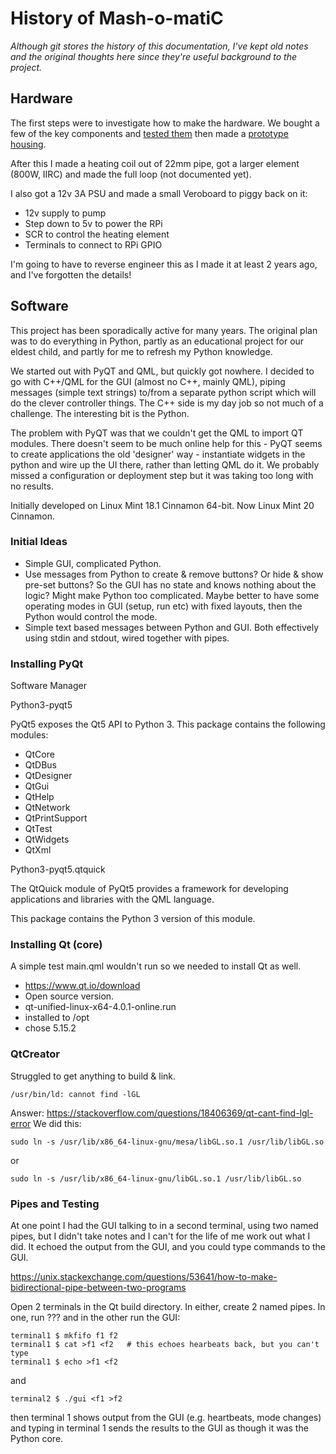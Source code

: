 # History of Mash-o-matiC

*Although git stores the history of this documentation, I've kept old notes and the original thoughts here since they're useful background to the project.*

## Hardware
The first steps were to investigate how to make the hardware. We bought a few of the key components and [tested them](https://shed666.wordpress.com/2015/01/25/water-heater-testing/) then made a [prototype housing](https://shed666.wordpress.com/2015/01/08/water-heater-housing/).

After this I made a heating coil out of 22mm pipe, got a larger element (800W, IIRC) and made the full loop (not documented yet).

I also got a 12v 3A PSU and made a small Veroboard to piggy back on it:
* 12v supply to pump
* Step down to 5v to power the RPi
* SCR to control the heating element
* Terminals to connect to RPi GPIO

I'm going to have to reverse engineer this as I made it at least 2 years ago, and I've forgotten the details!

## Software

This project has been sporadically active for many years. The original plan was to do everything in Python, partly as an educational project for our eldest child, and partly for me to refresh my Python knowledge. 

We started out with PyQT and QML, but quickly got nowhere. I decided to go with C++/QML for the GUI (almost no C++, mainly QML), piping messages (simple text strings) to/from a separate python script which will do the clever controller things. The C++ side is my day job so not much of a challenge. The interesting bit is the Python.

The problem with PyQT was that we couldn't get the QML to import QT modules. There doesn't seem to be much online help for this - PyQT seems to create applications the old 'designer' way - instantiate widgets in the python and wire up the UI there, rather than letting QML do it. We probably missed a configuration or deployment step but it was taking too long with no results. 


Initially developed on Linux Mint 18.1 Cinnamon 64-bit. Now Linux Mint 20 Cinnamon.

### Initial Ideas
* Simple GUI, complicated Python. 
* Use messages from Python to create & remove buttons? Or hide & show pre-set buttons? So the GUI has no state and knows nothing about the logic?
Might make Python too complicated. Maybe better to have some operating modes in GUI (setup, run etc) with fixed layouts, then the Python would control the mode.
* Simple text based messages between Python and GUI. Both effectively using stdin and stdout, wired together with pipes.


### Installing PyQt

Software Manager

Python3-pyqt5

PyQt5 exposes the Qt5 API to Python 3. This package contains the following modules:
* QtCore
* QtDBus
* QtDesigner
* QtGui
* QtHelp
* QtNetwork
* QtPrintSupport
* QtTest
* QtWidgets
* QtXml


Python3-pyqt5.qtquick

The QtQuick module of PyQt5 provides a framework for developing applications and libraries with the QML language.

This package contains the Python 3 version of this module.

### Installing Qt (core)
A simple test main.qml wouldn't run so we needed to install Qt as well.
* https://www.qt.io/download
* Open source version.
* qt-unified-linux-x64-4.0.1-online.run
* installed to /opt
* chose 5.15.2

### QtCreator
Struggled to get anything to build & link.

    /usr/bin/ld: cannot find -lGL

Answer: https://stackoverflow.com/questions/18406369/qt-cant-find-lgl-error
We did this:

    sudo ln -s /usr/lib/x86_64-linux-gnu/mesa/libGL.so.1 /usr/lib/libGL.so

or

    sudo ln -s /usr/lib/x86_64-linux-gnu/libGL.so.1 /usr/lib/libGL.so


### Pipes and Testing

At one point I had the GUI talking to <something> in a second terminal, using two named pipes, but I didn't take notes and I can't for the life of me work out what I did. It echoed the output from the GUI, and you could type commands to the GUI.

https://unix.stackexchange.com/questions/53641/how-to-make-bidirectional-pipe-between-two-programs

Open 2 terminals in the Qt build directory. In either, create 2 named pipes. In one, run ??? and in the other run the GUI:

    terminal1 $ mkfifo f1 f2
    terminal1 $ cat >f1 <f2   # this echoes hearbeats back, but you can't type
    terminal1 $ echo >f1 <f2

and

    terminal2 $ ./gui <f1 >f2

then terminal 1 shows output from the GUI (e.g. heartbeats, mode changes) and typing in terminal 1 sends the results to the GUI as though it was the Python core.


